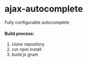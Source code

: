 # ajax-autocomplete
Fully configurable autocomplete
####  Build process:
1. clone repository 
2. run 
    npm install
3. build js 
    grunt